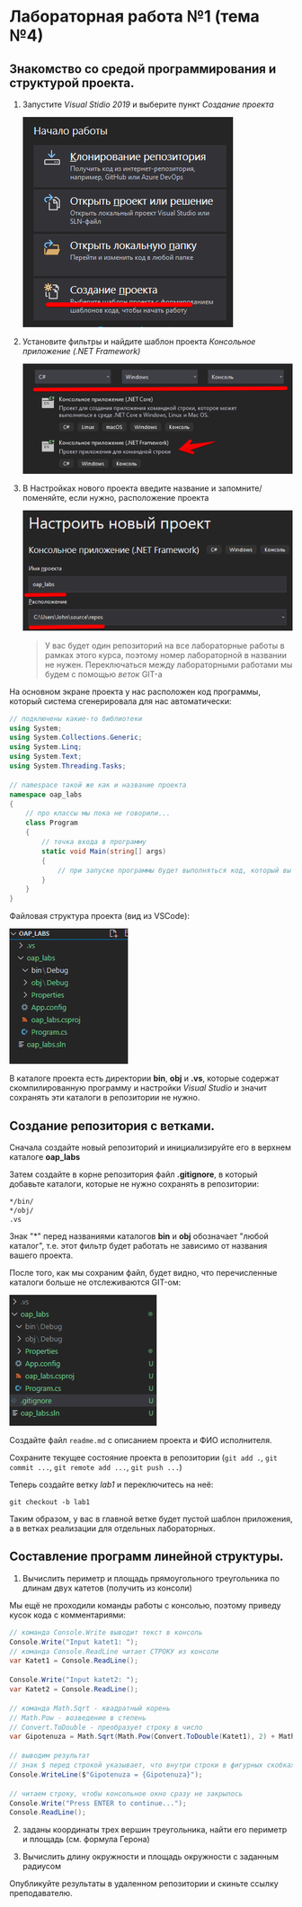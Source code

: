 # Лабораторная работа №1 (тема №4)

## Знакомство со средой программирования и структурой проекта. 

1. Запустите *Visual Stidio 2019* и выберите пункт *Создание проекта*

    ![](../img/04013.png)

2. Установите фильтры и найдите шаблон проекта *Консольное приложение (.NET Framework)*

    ![](../img/04014.png)

3. В Настройках нового проекта введите название и запомните/поменяйте, если нужно, расположение проекта

    ![](../img/04015.png)

    >У вас будет один репозиторий на все лабораторные работы в рамках этого курса, поэтому номер лабораторной в названии не нужен. Переключаться между лабораторными работами мы будем с помощью *веток* GIT-а

На основном экране проекта у нас расположен код программы, который система сгенерировала для нас автоматически:

```cs
// подключены какие-то библиотеки
using System;
using System.Collections.Generic;
using System.Linq;
using System.Text;
using System.Threading.Tasks;

// namespace такой же как и название проекта
namespace oap_labs
{
    // про классы мы пока не говорили...
    class Program
    {
        // точка входа в программу
        static void Main(string[] args)
        {
            // при запуске программы будет выполняться код, который вы напишете тут
        }
    }
}
```

Файловая структура проекта (вид из VSCode):

![](../img/04016.png)

В каталоге проекта есть директории **bin**, **obj** и **.vs**, которые содержат скомпилированную программу и настройки *Visual Studio* и значит сохранять эти каталоги в репозитории не нужно.

## Создание репозитория с ветками. 

Сначала создайте новый репозиторий и инициализируйте его в верхнем каталоге **oap_labs**

Затем создайте в корне репозитория файл **.gitignore**, в который добавьте каталоги, которые не нужно сохранять в репозитории:

```
*/bin/
*/obj/
.vs
```

Знак "*" перед названиями каталогов **bin** и **obj** обозначает "любой каталог", т.е. этот фильтр будет работать не зависимо от названия вашего проекта.

После того, как мы сохраним файл, будет видно, что перечисленные каталоги больше не отслеживаются GIT-ом:

![](../img/04017.png)

Создайте файл `readme.md` с описанием проекта и ФИО исполнителя.

Сохраните текущее состояние проекта в репозитории (`git add .`, `git commit ...`, `git remote add ...`, `git push ...`)

Теперь создайте ветку *lab1* и переключитесь на неё:

```
git checkout -b lab1
```

Таким образом, у вас в главной ветке будет пустой шаблон приложения, а в ветках реализации для отдельных лабораторных.

## Составление программ линейной структуры.

1. Вычислить периметр и площадь прямоугольного треугольника по длинам двух катетов (получить из консоли)

Мы ещё не проходили команды работы с консолью, поэтому приведу кусок кода с комментариями:

```cs
// команда Console.Write выводит текст в консоль
Console.Write("Input katet1: ");
// команда Console.ReadLine читает СТРОКУ из консоли
var Katet1 = Console.ReadLine();

Console.Write("Input katet2: ");
var Katet2 = Console.ReadLine();

// команда Math.Sqrt - квадратный корень
// Math.Pow - возведение в степень
// Convert.ToDouble - преобразует строку в число
var Gipotenuza = Math.Sqrt(Math.Pow(Convert.ToDouble(Katet1), 2) + Math.Pow(Convert.ToDouble(Katet2), 2));

// выводим результат
// знак $ перед строкой указывает, что внутри строки в фигурных скобках названия переменных
Console.WriteLine($"Gipotenuza = {Gipotenuza}");

// читаем строку, чтобы консольное окно сразу не закрылось
Console.Write("Press ENTER to continue...");
Console.ReadLine();
```

2. заданы координаты трех вершин треугольника, найти его периметр и площадь (см. формула Герона)

3. Вычислить длину окружности и площадь окружности с заданным радиусом

Опубликуйте результаты в удаленном репозитории и скиньте ссылку преподавателю.